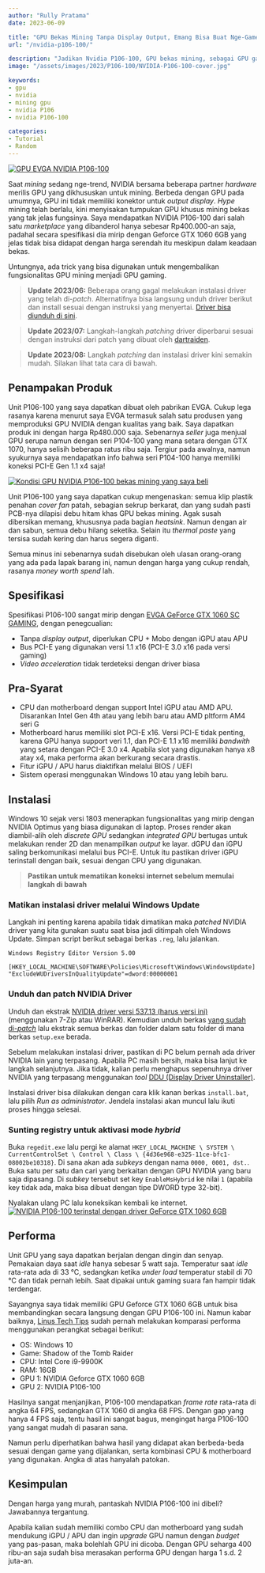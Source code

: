 ```yaml
---
author: "Rully Pratama"
date: 2023-06-09

title: "GPU Bekas Mining Tanpa Display Output, Emang Bisa Buat Nge-Game?"
url: "/nvidia-p106-100/"

description: "Jadikan Nvidia P106-100, GPU bekas mining, sebagai GPU gaming murah meriah"
image: "/assets/images/2023/P106-100/NVIDIA-P106-100-cover.jpg"

keywords:
- gpu
- nvidia
- mining gpu
- nvidia P106
- nvidia P106-100

categories:
- Tutorial
- Random
---
```


[![GPU EVGA NVIDIA P106-100](/assets/images/2023/P106-100/NVIDIA-P106-100.webp)](/assets/images/2023/P106-100/NVIDIA-P106-100-large.webp)

Saat *mining* sedang nge-trend, NVIDIA bersama beberapa partner *hardware* merilis GPU yang dikhususkan untuk mining. Berbeda dengan GPU pada umumnya, GPU ini tidak memiliki konektor untuk *output display*. *Hype* mining telah berlalu, kini menyisakan tumpukan GPU khusus mining bekas yang tak jelas fungsinya. Saya mendapatkan NVIDIA P106-100 dari salah satu *marketplace* yang dibanderol hanya sebesar Rp400.000-an saja, padahal secara spesifikasi dia mirip dengan Geforce GTX 1060 6GB yang jelas tidak bisa didapat dengan harga serendah itu meskipun dalam keadaan bekas.

Untungnya, ada trick yang bisa digunakan untuk mengembalikan fungsionalitas GPU mining menjadi GPU gaming.

> **Update 2023/06:** Beberapa orang gagal melakukan instalasi driver yang telah di-*patch*. Alternatifnya bisa langsung unduh driver berikut dan install sesuai dengan instruksi yang menyertai. [Driver bisa diunduh di sini](https://1drv.ms/u/s!AnvxRvPnXov8gcBDtwlIQuuhKSlqpw?e=wbQ0uf).

> **Update 2023/07:** Langkah-langkah *patching* driver diperbarui sesuai dengan instruksi dari patch yang dibuat oleh [dartraiden](https://github.com/dartraiden/NVIDIA-patcher).

> **Update 2023/08:** Langkah *patching* dan instalasi driver kini semakin mudah. Silakan lihat tata cara di bawah.

## Penampakan Produk

Unit P106-100 yang saya dapatkan dibuat oleh pabrikan EVGA. Cukup lega rasanya karena menurut saya EVGA termasuk salah satu produsen yang memproduksi GPU NVIDIA dengan kualitas yang baik. Saya dapatkan produk ini dengan harga Rp480.000 saja. Sebenarnya *seller* juga menjual GPU serupa namun dengan seri P104-100 yang mana setara dengan GTX 1070, hanya selisih beberapa ratus ribu saja. Tergiur pada awalnya, namun syukurnya saya mendapatkan info bahwa seri P104-100 hanya memiliki koneksi PCI-E Gen 1.1 x4 saja!

[![Kondisi GPU NVIDIA P106-100 bekas mining yang saya beli](/assets/images/2023/P106-100/NVIDIA-P106-100-detail.webp)](/assets/images/2023/P106-100/NVIDIA-P106-100-detail-large.webp)

Unit P106-100 yang saya dapatkan cukup mengenaskan: semua klip plastik penahan *cover fan* patah, sebagian sekrup berkarat, dan yang sudah pasti PCB-nya dilapisi debu hitam khas GPU bekas mining. Agak susah dibersikan memang, khususnya pada bagian *heatsink*. Namun dengan air dan sabun, semua debu hilang seketika. Selain itu *thermal paste* yang tersisa sudah kering dan harus segera diganti.

Semua minus ini sebenarnya sudah disebukan oleh ulasan orang-orang yang ada pada lapak barang ini, namun dengan harga yang cukup rendah, rasanya *money worth spend* lah.

## Spesifikasi

Spesifikasi P106-100 sangat mirip dengan [EVGA GeForce GTX 1060 SC GAMING](https://www.evga.com/products/specs/gpu.aspx?pn=5fa28d37-0fb1-42be-8b9b-04223cb59d85), dengan penegcualian:

* Tanpa *display output*, diperlukan CPU + Mobo dengan iGPU atau APU
* Bus PCI-E yang digunakan versi 1.1 x16 (PCI-E 3.0 x16 pada versi gaming)
* *Video acceleration* tidak terdeteksi dengan driver biasa

## Pra-Syarat

* CPU dan motherboard dengan support Intel iGPU atau AMD APU. Disarankan Intel Gen 4th atau yang lebih baru atau AMD pltform AM4 seri G
* Motherboard harus memiliki slot PCI-E x16. Versi PCI-E tidak penting, karena GPU hanya support veri 1.1, dan PCI-E 1.1 x16 memiliki *bandwith* yang setara dengan PCI-E 3.0 x4. Apabila slot yang digunakan hanya x8 atay x4, maka performa akan berkurang secara drastis.
* Fitur iGPU / APU harus diaktifkan melalui BIOS / UEFI
* Sistem operasi menggunakan Windows 10 atau yang lebih baru.

## Instalasi

Windows 10 sejak versi 1803 menerapkan fungsionalitas yang mirip dengan NVIDIA Optimus yang biasa digunakan di laptop. Proses render akan diambil-alih oleh *discrete GPU* sedangkan *integrated GPU* bertugas untuk melakukan render 2D dan menampilkan *output* ke layar. dGPU dan iGPU saling berkomunikasi melalui bus PCI-E. Untuk itu pastikan driver iGPU terinstall dengan baik, sesuai dengan CPU yang digunakan.

> **Pastikan untuk mematikan koneksi internet sebelum memulai langkah di bawah**

### Matikan instalasi driver melalui Windows Update

Langkah ini penting karena apabila tidak dimatikan maka *patched* NVIDIA driver yang kita gunakan suatu saat bisa jadi ditimpah oleh Windows Update. Simpan script berikut sebagai berkas `.reg`, lalu jalankan.

```
Windows Registry Editor Version 5.00

[HKEY_LOCAL_MACHINE\SOFTWARE\Policies\Microsoft\Windows\WindowsUpdate]
"ExcludeWUDriversInQualityUpdate"=dword:00000001
```

### Unduh dan patch NVIDIA Driver

Unduh dan ekstrak [NVIDIA driver versi 537.13 (harus versi ini)](https://www.nvidia.com/Download/driverResults.aspx/210648/en-us/) (menggunakan 7-Zip atau WinRAR). Kemudian unduh berkas [yang sudah di-*patch*](https://github.com/dartraiden/NVIDIA-patcher/releases/download/537.13/537.13-desktop-win10-win11-64bit-international-dch-whql.zip) lalu ekstrak semua berkas dan folder dalam satu folder di mana berkas `setup.exe` berada.

Sebelum melakukan instalasi driver, pastikan di PC belum pernah ada driver NVIDIA lain yang terpasang. Apabila PC masih bersih, maka bisa lanjut ke langkah selanjutnya. Jika tidak, kalian perlu menghapus sepenuhnya driver NVIDIA yang terpasang menggunakan *tool* [DDU (Display Driver Uninstaller)](https://www.guru3d.com/files-details/display-driver-uninstaller-download.html).

Instalasi driver bisa dilakukan dengan cara klik kanan berkas `install.bat`, lalu pilih *Run as administrator*. Jendela instalasi akan muncul lalu ikuti proses hingga selesai.

### Sunting registry untuk aktivasi mode *hybrid*

Buka `regedit.exe` lalu pergi ke alamat `HKEY_LOCAL_MACHINE \ SYSTEM \ CurrentControlSet \ Control \ Class \ {4d36e968-e325-11ce-bfc1-08002be10318}`. Di sana akan ada *subkeys* dengan nama `0000, 0001, dst.`. Buka satu per satu dan cari yang berkaitan dengan GPU NVIDIA yang baru saja dipasang. Di *subkey* tersebut set key `EnableMsHybrid` ke nilai `1` (apabila key tidak ada, maka bisa dibuat dengan tipe DWORD type 32-bit).

Nyalakan ulang PC lalu koneksikan kembali ke internet.
[![NVIDIA P106-100 terinstal dengan driver GeForce GTX 1060 6GB](/assets/images/2023/P106-100/NVIDIA-P106-100-GPUZ.webp)](/assets/images/2023/P106-100/NVIDIA-P106-100-GPUZ-large.webp)

## Performa

Unit GPU yang saya dapatkan berjalan dengan dingin dan senyap. Pemakaian daya saat *idle* hanya sebesar 5 watt saja. Temperatur saat *idle* rata-rata ada di 33 °C, sedangkan ketika *under load* temperatur stabil di 70 °C dan tidak pernah lebih. Saat dipakai untuk gaming suara fan hampir tidak terdengar.

Sayangnya saya tidak memiliki GPU Geforce GTX 1060 6GB untuk bisa membandingkan secara langsung dengan GPU P106-100 ini. Namun kabar baiknya, [Linus Tech Tips](https://www.youtube.com/watch?v=TY4s35uULg4) sudah pernah melakukan komparasi performa menggunakan perangkat sebagai berikut:

- OS: Windows 10
- Game: Shadow of the Tomb Raider
- CPU: Intel Core i9-9900K
- RAM: 16GB
- GPU 1: NVIDIA Geforce GTX 1060 6GB
- GPU 2: NVIDIA P106-100

Hasilnya sangat menjanjikan, P106-100 mendapatkan *frame rate* rata-rata di angka 64 FPS, sedangkan GTX 1060 di angka 68 FPS. Dengan gap yang hanya 4 FPS saja, tentu hasil ini sangat bagus, mengingat harga P106-100 yang sangat mudah di pasaran sana.

Namun perlu diperhatikan bahwa hasil yang didapat akan berbeda-beda sesuai dengan game yang dijalankan, serta kombinasi CPU & motherboard yang digunakan. Angka di atas hanyalah patokan.

## Kesimpulan

Dengan harga yang murah, pantaskah NVIDIA P106-100 ini dibeli? Jawabannya tergantung.

Apabila kalian sudah memiliki combo CPU dan motherboard yang sudah mendukung iGPU / APU dan ingin *upgrade* GPU namun dengan *budget* yang pas-pasan, maka bolehlah GPU ini dicoba. Dengan GPU seharga 400 ribu-an saja sudah bisa merasakan performa GPU dengan harga 1 s.d. 2 juta-an.